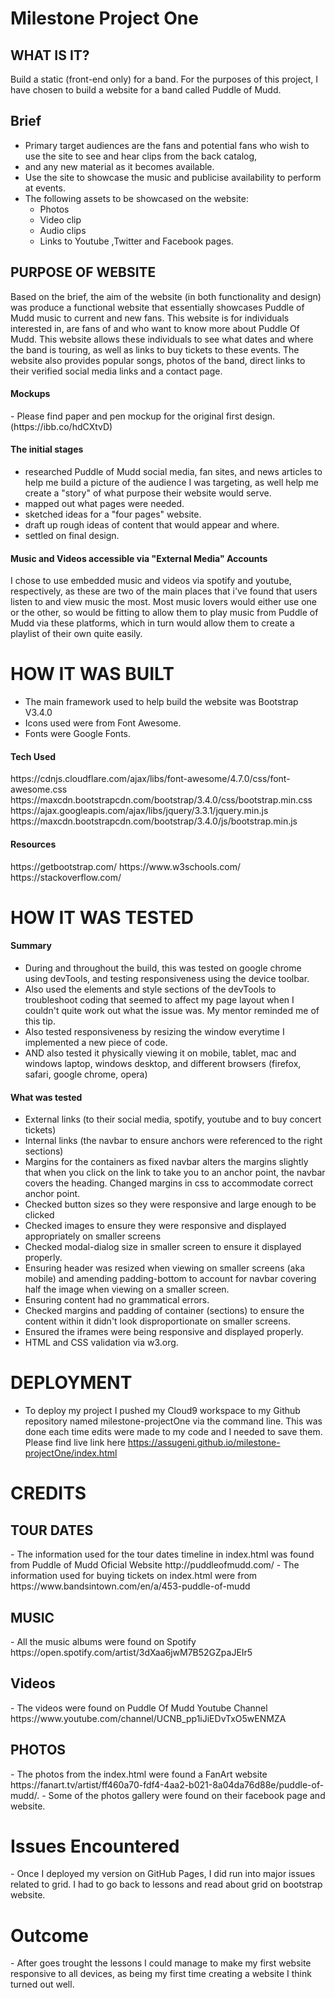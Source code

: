 <h1> Milestone Project One </h1>


 <h2>WHAT IS IT?</h2>
 
Build a static (front-end only) for a band. For the purposes of this project, I have chosen to build a website for 
a band called Puddle of Mudd. 

<h2>Brief</h2>

- Primary target audiences are the fans and potential fans who wish to use the site to see and hear clips from the back catalog, 
- and any new material as it becomes available.
- Use the site to showcase the music and publicise availability to perform at events.
- The following assets to be showcased on the website:
    - Photos
    - Video clip
    - Audio clips
    - Links to Youtube ,Twitter and Facebook pages.

 
<h2>PURPOSE OF WEBSITE</h2>
Based on the brief, the aim of the website (in both functionality and design) was produce a functional website that essentially 
showcases Puddle of Mudd music to current and new fans.
This website is for individuals interested in, are fans of and who want to know more about Puddle Of Mudd. This website allows these individuals to see what dates and where the band is touring, as well as links to buy tickets to these events. The website also provides popular songs, photos of the band, direct links to their verified social media links and a contact page.

<h4>Mockups</h4>
- Please find paper and pen mockup for the original first design.(https://ibb.co/hdCXtvD)


<h4>The initial stages</h4>

- researched Puddle of Mudd social media, fan sites, and news articles to help me build a picture of the audience I was targeting, as well help me create a "story" of what purpose their website would serve.
- mapped out what pages were needed.
- sketched ideas for a "four pages" website.
- draft up rough ideas of content that would appear and where.
- settled on final design.

 
<h4>Music and Videos accessible via "External Media" Accounts</h4> 

I chose to use embedded music and videos via spotify and youtube, respectively, as these are two of the main places that i've 
found that users listen to and view music the most. Most music lovers would either use one or the other, so would be fitting to
allow them to play music from Puddle of Mudd via these platforms, which in turn would allow them to create a playlist of their own quite 
easily.

<h1>HOW IT WAS BUILT</h1>

- The main framework used to help build the website was Bootstrap V3.4.0
- Icons used were from Font Awesome. 
- Fonts were Google Fonts.

<h4>Tech Used</h4>
https://cdnjs.cloudflare.com/ajax/libs/font-awesome/4.7.0/css/font-awesome.css
https://maxcdn.bootstrapcdn.com/bootstrap/3.4.0/css/bootstrap.min.css
https://ajax.googleapis.com/ajax/libs/jquery/3.3.1/jquery.min.js
https://maxcdn.bootstrapcdn.com/bootstrap/3.4.0/js/bootstrap.min.js

<h4>Resources</h4>
https://getbootstrap.com/
https://www.w3schools.com/ 
https://stackoverflow.com/

<h1>HOW IT WAS TESTED</h1>

<h4>Summary</h4>

- During and throughout the build, this was tested on google chrome using devTools, and testing responsiveness using the device toolbar. 
- Also used the elements and style sections of the devTools to troubleshoot coding that seemed to affect my page layout when I couldn't quite work out what the issue was. My mentor reminded me of this tip.
- Also tested responsiveness by resizing the window everytime I implemented a new piece of code.
- AND also tested it physically viewing it on mobile, tablet, mac and windows laptop, windows desktop, and different browsers (firefox, safari, google chrome, opera)

<h4>What was tested</h4>

- External links (to their social media, spotify, youtube and to buy concert tickets)
- Internal links (the navbar to ensure anchors were referenced to the right sections)
- Margins for the containers as fixed navbar alters the margins slightly that when you click on the link to take you to an anchor point, the navbar covers the heading. Changed margins in css to accommodate correct anchor point.
- Checked button sizes so they were responsive and large enough to be clicked
- Checked images to ensure they were responsive and displayed appropriately on smaller screens
- Checked modal-dialog size in smaller screen to ensure it displayed properly.
- Ensuring header was resized when viewing on smaller screens (aka mobile) and amending padding-bottom to account for navbar covering half the image when viewing on a smaller screen.
- Ensuring content had no grammatical errors.
- Checked margins and padding of container (sections) to ensure the content within it didn't look disproportionate on smaller screens.
- Ensured the iframes were being responsive and displayed properly.
- HTML and CSS validation via w3.org.

<h1> DEPLOYMENT</h1>

- To deploy my project I pushed my Cloud9 workspace to my Github repository named milestone-projectOne via the command line. This was done each time edits were made to my code and I needed to save them. Please find live link here https://assugeni.github.io/milestone-projectOne/index.html 

<h1>CREDITS</h1>

<h2>TOUR DATES</h2>
- The information used for the tour dates timeline in index.html was found from Puddle of Mudd Oficial Website http://puddleofmudd.com/
- The information used for buying tickets on index.html were from  https://www.bandsintown.com/en/a/453-puddle-of-mudd

<h2>MUSIC</h2>
- All the music albums were found on Spotify https://open.spotify.com/artist/3dXaa6jwM7B52GZpaJEIr5

<h2>Videos</h2>
- The videos were found on Puddle Of Mudd Youtube Channel https://www.youtube.com/channel/UCNB_pp1iJiEDvTxO5wENMZA

<h2>PHOTOS</h2>
- The photos from the index.html were found a FanArt website https://fanart.tv/artist/ff460a70-fdf4-4aa2-b021-8a04da76d88e/puddle-of-mudd/. 
- Some of the photos gallery were found on their facebook page and website.

<h1>Issues Encountered</h1>
- Once I deployed my version on GitHub Pages, I did run into major issues related to grid. I had to go back to lessons and read about grid on bootstrap website.


<h1>Outcome</h1>
- After goes trought the lessons I could manage to make my first website responsive to all devices, as being my first time creating a website I think turned out well. 



